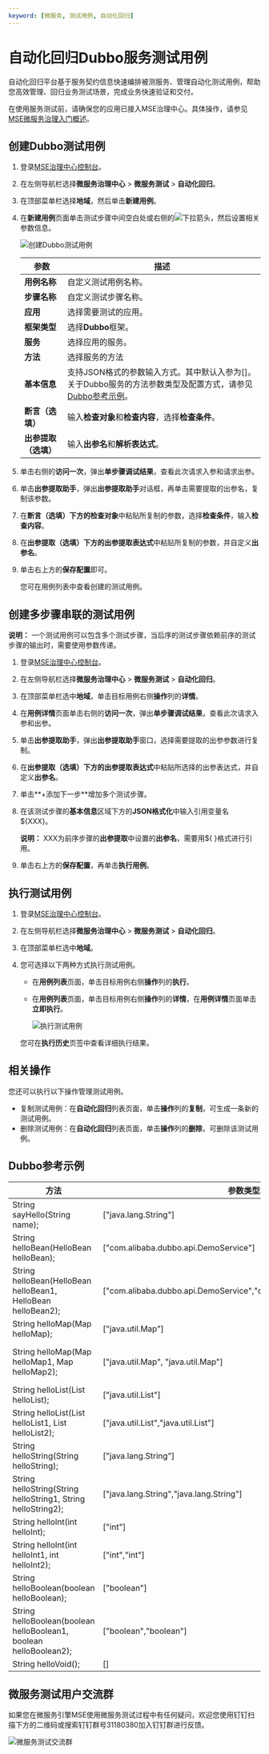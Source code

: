 ```yaml
---
keyword: [微服务, 测试用例, 自动化回归]
---
```


# 自动化回归Dubbo服务测试用例

自动化回归平台基于服务契约信息快速编排被测服务、管理自动化测试用例，帮助您高效管理、回归业务测试场景，完成业务快速验证和交付。

在使用服务测试前，请确保您的应用已接入MSE治理中心。具体操作，请参见[MSE微服务治理入门概述]()。

## 创建Dubbo测试用例

1.  登录[MSE治理中心控制台](https://mse.console.aliyun.com/?spm=a2c4g.11186623.2.13.f90a6a60WiEx0N#/msc/home)。

2.  在左侧导航栏选择**微服务治理中心** \> **微服务测试** \> **自动化回归**。

3.  在顶部菜单栏选择**地域**，然后单击**新建用例**。

4.  在**新建用例**页面单击测试步骤中间空白处或右侧的![下拉箭头](https://static-aliyun-doc.oss-accelerate.aliyuncs.com/assets/img/zh-CN/0389155061/p182521.png)，然后设置相关参数信息。

    ![创建Dubbo测试用例](https://static-aliyun-doc.oss-accelerate.aliyuncs.com/assets/img/zh-CN/9589155061/p182577.png)

    |参数|描述|
    |--|--|
    |**用例名称**|自定义测试用例名称。|
    |**步骤名称**|自定义测试步骤名称。|
    |**应用**|选择需要测试的应用。|
    |**框架类型**|选择**Dubbo**框架。|
    |**服务**|选择应用的服务。|
    |**方法**|选择服务的方法|
    |**基本信息**|支持JSON格式的参数输入方式。其中默认入参为\[\]。关于Dubbo服务的方法参数类型及配置方式，请参见[Dubbo参考示例](#dubbo参考示例)。 |
    |**断言（选填）**|输入**检查对象**和**检查内容**，选择**检查条件**。|
    |**出参提取（选填）**|输入**出参名**和**解析表达式**。|

5.  单击右侧的**访问一次**，弹出**单步骤调试结果**，查看此次请求入参和请求出参。

6.  单击**出参提取助手**，弹出**出参提取助手**对话框，再单击需要提取的出参名，复制该参数。

7.  在**断言（选填）**下方的**检查对象**中粘贴所复制的参数，选择**检查条件**，输入**检查内容**。

8.  在**出参提取（选填）**下方的**出参提取表达式**中粘贴所复制的参数，并自定义**出参名**。

9.  单击右上方的**保存配置**即可。

    您可在用例列表中查看创建的测试用例。


## 创建多步骤串联的测试用例

**说明：** 一个测试用例可以包含多个测试步骤，当后序的测试步骤依赖前序的测试步骤的输出时，需要使用参数传递。

1.  登录[MSE治理中心控制台](https://mse.console.aliyun.com/?spm=a2c4g.11186623.2.13.f90a6a60WiEx0N#/msc/home)。

2.  在左侧导航栏选择**微服务治理中心** \> **微服务测试** \> **自动化回归**。

3.  在顶部菜单栏选中**地域**，单击目标用例右侧**操作**列的**详情**。

4.  在**用例详情**页面单击右侧的**访问一次**，弹出**单步骤调试结果**，查看此次请求入参和出参。

5.  单击**出参提取助手**，弹出**出参提取助手**窗口，选择需要提取的出参参数进行复制。

6.  在**出参提取（选填）**下方的**出参提取表达式**中粘贴所选择的出参表达式，并自定义**出参名**。

7.  单击**+添加下一步**增加多个测试步骤。

8.  在该测试步骤的**基本信息**区域下方的**JSON格式化**中输入引用变量名$\{XXX\}。

    **说明：** XXX为前序步骤的**出参提取**中设置的**出参名**，需要用$\{ \}格式进行引用。

9.  单击右上方的**保存配置**，再单击**执行用例**。


## 执行测试用例

1.  登录[MSE治理中心控制台](https://mse.console.aliyun.com/?spm=a2c4g.11186623.2.13.f90a6a60WiEx0N#/msc/home)。

2.  在左侧导航栏选择**微服务治理中心** \> **微服务测试** \> **自动化回归**。

3.  在顶部菜单栏选中**地域**。

4.  您可选择以下两种方式执行测试用例。

    -   在**用例列表**页面，单击目标用例右侧**操作**列的**执行**。
    -   在**用例列表**页面，单击目标用例右侧**操作**列的**详情**，在**用例详情**页面单击**立即执行**。

        ![执行测试用例](https://static-aliyun-doc.oss-accelerate.aliyuncs.com/assets/img/zh-CN/0389155061/p182563.png)

    您可在**执行历史**页签中查看详细执行结果。


## 相关操作

您还可以执行以下操作管理测试用例。

-   复制测试用例：在**自动化回归**列表页面，单击**操作**列的**复制**，可生成一条新的测试用例。
-   删除测试用例：在**自动化回归**列表页面，单击**操作**列的**删除**，可删除该测试用例。

## Dubbo参考示例

|方法|参数类型填写方式|参数填写方式|
|--|--------|------|
|String sayHello\(String name\);|\["java.lang.String"\]|\["hello, dubbo"\]|
|String helloBean\(HelloBean helloBean\);|\["com.alibaba.dubbo.api.DemoService"\]|\[\{"booleanValue":true,"helloSubValue":\{"booleanValue":false,"intValue":2,"stringValue":"subbean"\},"intValue":1,"stringValue":"bean"\}\]|
|String helloBean\(HelloBean helloBean1, HelloBean helloBean2\);|\["com.alibaba.dubbo.api.DemoService","com.alibaba.pts.dubbo.api.DemoService"\]|\[\{"booleanValue":true,"helloSubValue":\{"booleanValue":false,"intValue":2,"stringValue":"subbean"\},"intValue":1,"stringValue":"bean"\},\{"booleanValue":true,"helloSubValue":\{"booleanValue":false,"intValue":2,"stringValue":"subbean"\},"intValue":1,"stringValue":"bean"\}\]|
|String helloMap\(Map helloMap\);|\["java.util.Map"\]|\[\{"booleanValue":true,"helloSubValue":\{"booleanValue":false,"intValue":2,"stringValue":"subbean"\},"intValue":1,"stringValue":"bean"\}\]|
|String helloMap\(Map helloMap1, Map helloMap2\);|\["java.util.Map", "java.util.Map"\]|\[\{"booleanValue":true,"helloSubValue":\{"booleanValue":false,"intValue":2,"stringValue":"subbean"\},"intValue":1,"stringValue":"bean"\},\{"booleanValue":true,"helloSubValue":\{"booleanValue":false,"intValue":2,"stringValue":"subbean"\},"intValue":1,"stringValue":"bean"\}\]|
|String helloList\(List helloList\);|\["java.util.List"\]|\[\[1\]\]|
|String helloList\(List helloList1, List helloList2\);|\["java.util.List","java.util.List"\]|\[\[1\],\[1,2\]\]|
|String helloString\(String helloString\);|\["java.lang.String"\]|\[\[1\],\[1,2\],\[1,3\]\]|
|String helloString\(String helloString1, String helloString2\);|\["java.lang.String","java.lang.String"\]|\["hello, dubbo", "hello, dubbo"\]|
|String helloInt\(int helloInt\);|\["int"\]|\["hello, dubbo", "hello, dubbo"\]|
|String helloInt\(int helloInt1, int helloInt2\);|\["int","int"\]|\["1","2"\]|
|String helloBoolean\(boolean helloBoolean\);|\["boolean"\]|\["true"\]|
|String helloBoolean\(boolean helloBoolean1, boolean helloBoolean2\);|\["boolean","boolean"\]|\["true","false"\]|
|String helloVoid\(\);|\[\]|\[\]|

## 微服务测试用户交流群

如果您在微服务引擎MSE使用微服务测试过程中有任何疑问，欢迎您使用钉钉扫描下方的二维码或搜索钉钉群号31180380加入钉钉群进行反馈。

![微服务测试交流群](https://static-aliyun-doc.oss-accelerate.aliyuncs.com/assets/img/zh-CN/9780389061/p181621.png)

